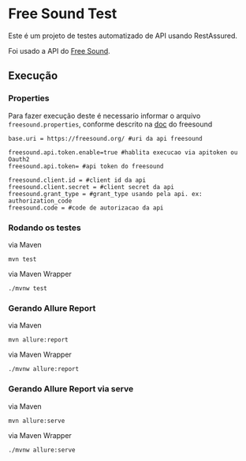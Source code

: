 # Free Sound Test

Este é um projeto de testes automatizado de API usando RestAssured. 

Foi usado a API do [Free Sound](https://freesound.org/docs/api/).

## Execução

### Properties

Para fazer execução deste é necessario informar o arquivo ` freesound.properties`, conforme descrito na [doc](https://freesound.org/docs/api/authentication.html) do freesound

```properties
base.uri = https://freesound.org/ #uri da api freesound

freesound.api.token.enable=true #hablita execucao via apitoken ou Oauth2
freesound.api.token= #api token do freesound

freesound.client.id = #client id da api
freesound.client.secret = #client secret da api
freesound.grant_type = #grant_type usando pela api. ex: authorization_code
freesound.code = #code de autorizacao da api
```

### Rodando os testes

via Maven
```shell
mvn test
```
via Maven Wrapper

```shell
./mvnw test
```


### Gerando Allure Report

via Maven
```shell
mvn allure:report
```
via Maven Wrapper
```shell
./mvnw allure:report
```

### Gerando Allure Report via serve
via Maven
```shell
mvn allure:serve
```
via Maven Wrapper
```shell
./mvnw allure:serve
```
